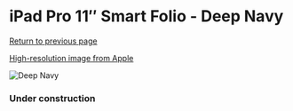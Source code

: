# iPad Pro 11″ Smart Folio - Deep Navy

[Return to previous page](/ipad_pro4)

[High-resolution image from Apple](https://store.storeimages.cdn-apple.com/8756/as-images.apple.com/is/MGYX3?wid=4500&hei=4500&fmt=png)

<div style="width: 384px"><img src="/everyphone/MGYX3.png" alt="Deep Navy"></div>

### Under construction
